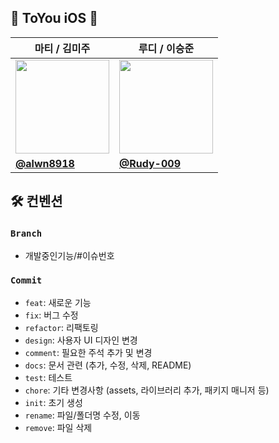 ## 💌 ToYou iOS 🍎
| 마티 / 김미주 | 루디 / 이승준 |
| --- | --- |
| <center> <img width="150px" src="https://avatars.githubusercontent.com/u/133081015?v=4" /></center> | <center> <img width="150px" src="https://avatars.githubusercontent.com/u/54970536?v=4" /></center> |
| **[@alwn8918](https://github.com/alwn8918)** | **[@Rudy-009](https://github.com/Rudy-009)** |

## 🛠️ 컨벤션
### `Branch`
- 개발중인기능/#이슈번호

### `Commit`
- `feat`: 새로운 기능
- `fix`: 버그 수정
- `refactor`: 리팩토링
- `design`: 사용자 UI 디자인 변경
- `comment`: 필요한 주석 추가 및 변경
- `docs`: 문서 관련 (추가, 수정, 삭제, README)
- `test`: 테스트
- `chore`: 기타 변경사항 (assets, 라이브러리 추가, 패키지 매니저 등)
- `init`: 초기 생성
- `rename`: 파일/폴더명 수정, 이동
- `remove`: 파일 삭제

